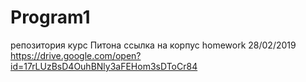 # Program1
репозитория курс Питона
ссылка на корпус homework 28/02/2019 https://drive.google.com/open?id=17rLUzBsD4OuhBNly3aFEHom3sDToCr84
